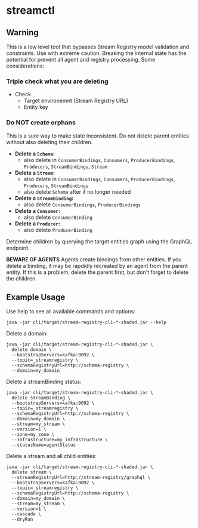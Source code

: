 
# streamctl

## Warning
This is a low level tool that bypasses Stream Registry model validation and constraints. Use with extreme caution. Breaking the internal state has the potential for prevent all agent and registry processing. Some considerations:

### Triple check what you are deleting
* Check
  * Target environemnt (Stream Registry URL)
  * Entity key

### Do NOT create orphans
This is a sure way to make state inconsistent. Do not delete parent entities without also deleting their children.

* **Delete a `Schema`:**
  * also delete in `ConsumerBindings`, `Consumers`, `ProducerBindings`, `Producers`, `StreamBindings`, `Stream`
* **Delete a `Stream`:**
  * also delete in `ConsumerBindings`, `Consumers`, `ProducerBindings`, `Producers`, `StreamBindings`
  * also delete `Schema` after if no longer needed
* **Delete a `StreamBinding`:**
  * also delete `ConsumerBindings`, `ProducerBindings`
* **Delete a `Consumer`:**
  * also delete `ConsumerBinding`
* **Delete a `Producer`:**
  * also delete `ProducerBinding`

Determine children by querying the target entities graph using the GraphQL endpoint.

**BEWARE OF AGENTS** Agents create bindings from other entities. If you delete a binding, it may be rapdidly recreated by an agent from the parent entity. If this is a problem, delete the parent first, but don't forget to delete the children.

## Example Usage

Use help to see all available commands and options:

```shell script
java -jar cli/target/stream-registry-cli-*-shaded.jar --help
```

Delete a domain:

```shell script
java -jar cli/target/stream-registry-cli-*-shaded.jar \
  delete domain \
  --bootstrapServers=kafka:9092 \
  --topic=_streamregistry \
  --schemaRegistryUrl=http://schema-registry \
  --domain=my_domain
```

Delete a streamBinding status:

```shell script
java -jar cli/target/stream-registry-cli-*-shaded.jar \
  delete streamBinding \
  --bootstrapServers=kafka:9092 \
  --topic=_streamregistry \
  --schemaRegistryUrl=http://schema-registry \
  --domain=my_domain \
  --stream=my_stream \
  --version=1 \
  --zone=my_zone \
  --infrastructure=my_infrastructure \
  --statusName=agentStatus
```

Delete a stream and all child entities:

```shell script
java -jar cli/target/stream-registry-cli-*-shaded.jar \
  delete stream \
  --streamRegistryUrl=http://stream-registry/graphql \
  --bootstrapServers=kafka:9092 \
  --topic=_streamregistry \
  --schemaRegistryUrl=http://schema-registry \
  --domain=my_domain \
  --stream=my_stream \
  --version=1 \
  --cascade \
  --dryRun
```
